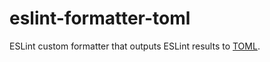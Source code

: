 # eslint-formatter-toml

ESLint custom formatter that outputs ESLint results to [TOML](https://toml.io).
